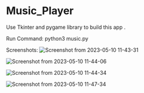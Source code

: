 # Music_Player

Use Tkinter and pygame library to build this app .

Run Command: python3 music.py

Screenshots:
![Screenshot from 2023-05-10 11-43-31](https://github.com/u11kumar/Music_Player/assets/47977758/e749d1aa-b1f6-4a82-a35d-69131b2d64fa)

![Screenshot from 2023-05-10 11-44-06](https://github.com/u11kumar/Music_Player/assets/47977758/390f92a0-58be-4299-ba10-16fa40611810)

![Screenshot from 2023-05-10 11-44-34](https://github.com/u11kumar/Music_Player/assets/47977758/0424253d-38e0-41d8-a203-94407281cd62)

![Screenshot from 2023-05-10 11-47-34](https://github.com/u11kumar/Music_Player/assets/47977758/769c965c-dcab-4432-9495-757a9594b5b6)
